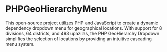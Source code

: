 # PHPGeoHierarchyMenu
This open-source project utilizes PHP and JavaScript to create a dynamic dependency dropdown menu for geographical locations. With support for 8 divisions, 64 districts, and 493 upazilas, the PHP GeoHierarchy Dropdown simplifies the selection of locations by providing an intuitive cascading menu system.
